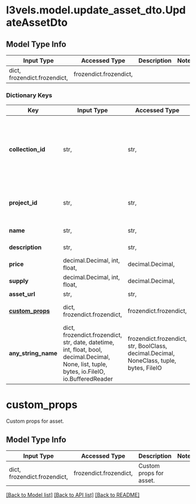 # l3vels.model.update_asset_dto.UpdateAssetDto

## Model Type Info
Input Type | Accessed Type | Description | Notes
------------ | ------------- | ------------- | -------------
dict, frozendict.frozendict,  | frozendict.frozendict,  |  | 

### Dictionary Keys
Key | Input Type | Accessed Type | Description | Notes
------------ | ------------- | ------------- | ------------- | -------------
**collection_id** | str,  | str,  | Collection ID to find and update the asset in. Example: Update AK-47 asset in Weapons collection. | 
**project_id** | str,  | str,  | Game/project ID to update the asset in. Example: Call of Duty | 
**name** | str,  | str,  | The name of the asset. | [optional] 
**description** | str,  | str,  | The story of asset. | [optional] 
**price** | decimal.Decimal, int, float,  | decimal.Decimal,  | Price of asset | [optional] 
**supply** | decimal.Decimal, int, float,  | decimal.Decimal,  | Supply of asset | [optional] 
**asset_url** | str,  | str,  | Asset URL | [optional] 
**[custom_props](#custom_props)** | dict, frozendict.frozendict,  | frozendict.frozendict,  | Custom props for asset. | [optional] 
**any_string_name** | dict, frozendict.frozendict, str, date, datetime, int, float, bool, decimal.Decimal, None, list, tuple, bytes, io.FileIO, io.BufferedReader | frozendict.frozendict, str, BoolClass, decimal.Decimal, NoneClass, tuple, bytes, FileIO | any string name can be used but the value must be the correct type | [optional]

# custom_props

Custom props for asset.

## Model Type Info
Input Type | Accessed Type | Description | Notes
------------ | ------------- | ------------- | -------------
dict, frozendict.frozendict,  | frozendict.frozendict,  | Custom props for asset. | 

[[Back to Model list]](../../README.md#documentation-for-models) [[Back to API list]](../../README.md#documentation-for-api-endpoints) [[Back to README]](../../README.md)

